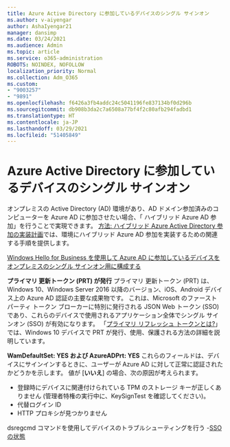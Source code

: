 ```yaml
---
title: Azure Active Directory に参加しているデバイスのシングル サインオン
ms.author: v-aiyengar
author: AshaIyengar21
manager: dansimp
ms.date: 03/24/2021
ms.audience: Admin
ms.topic: article
ms.service: o365-administration
ROBOTS: NOINDEX, NOFOLLOW
localization_priority: Normal
ms.collection: Adm_O365
ms.custom:
- "9003257"
- "9891"
ms.openlocfilehash: f6426a3fb4addc24c5041196fe837134bf0d296b
ms.sourcegitcommit: db908b3da2c7a6508a77bf4f2c80afb294fadbd1
ms.translationtype: HT
ms.contentlocale: ja-JP
ms.lasthandoff: 03/29/2021
ms.locfileid: "51405849"
---
```

# <a name="single-sign-on-for-azure-active-directory-joined-devices"></a>Azure Active Directory に参加しているデバイスのシングル サインオン

オンプレミスの Active Directory (AD) 環境があり、AD ドメイン参加済みのコンピューターを Azure AD に参加させたい場合、「 ハイブリッド Azure AD 参加」を行うことで実現できます。 [方法: ハイブリッド Azure Active Directory 参加の実装計画](https://docs.microsoft.com/azure/active-directory/devices/hybrid-azuread-join-plan)では、環境にハイブリッド Azure AD 参加を実装するための関連する手順を提供します。

[Windows Hello for Business を使用して Azure AD に参加しているデバイスをオンプレミスのシングル サインオン用に構成する](https://docs.microsoft.com/azure/active-directory/devices/hybrid-azuread-join-plan) 

**プライマリ 更新トークン (PRT) が発行** プライマリ 更新トークン (PRT) は、Windows 10、Windows Server 2016 以降のバージョン、iOS、Android デバイス上の Azure AD 認証の主要な成果物です。 これは、Microsoft のファースト パーティ トークン ブローカーに特別に発行される JSON Web トークン (SSO) であり、これらのデバイスで使用されるアプリケーション全体でシングル サインオン (SSO) が有効になります。 「[プライマリ リフレッシュ トークンとは?](https://docs.microsoft.com/azure/active-directory/devices/concept-primary-refresh-token)」では、Windows 10 デバイスで PRT が発行、使用、保護される方法の詳細を説明しています。

**WamDefaultSet: YES および AzureADPrt: YES** これらのフィールドは、デバイスにサインインするときに、ユーザーが Azure AD に対して正常に認証されたかどうかを示します。 値が [**いいえ**] の場合、次の原因が考えられます。

- 登録時にデバイスに関連付けられている TPM のストレージ キーが正しくありません (管理者特権の実行中に、KeySignTest を確認してください)。
- 代替ログイン ID
- HTTP プロキシが見つかりません

dsregcmd コマンドを使用してデバイスのトラブルシューティングを行う -[SSOの状態](https://docs.microsoft.com/azure/active-directory/devices/troubleshoot-device-dsregcmd#sso-state)

